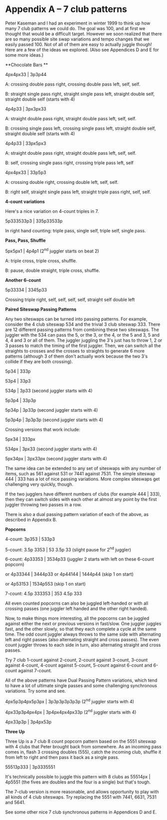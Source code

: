 Appendix A – 7 club patterns
============================

Peter Kaseman and I had an experiment in winter 1999 to think up how many 7 club patterns we could do. The goal was 100, and at first we thought that would be a difficult target. However we soon realized that there are so many possible site swap variations and tempo changes that we easily passed 100. Not of all of them are easy to actually juggle though! Here are a few of the ideas we explored. (Also see Appendices D and E for some more ideas.)

**Chocolate Bars **

4px4px33 | 3p3p44

A: crossing double pass right, crossing double pass left, self, self.

B: straight single pass right, straight single pass left, straight double self, straight double self (starts with 4)

4p4p33 | 3px3px33

A: straight double pass right, straight double pass left, self, self.

B: crossing single pass left, crossing single pass left, straight double self, straight double self (starts with 4)

4p4p33 | 33px5px3

A: straight double pass right, straight double pass left, self, self.

B: self, crossing single pass right, crossing triple pass left, self

4px4px33 | 33p5p3

A: crossing double right, crossing double left, self, self.

B: right self, straight single pass left, straight triple pass right, self, self.

**4-count variations**

Here's a nice variation on 4-count triples in 7.

5p333533p3 | 335p33533p

In right hand counting: triple pass, single self, triple self, single pass.

**Pass, Pass, Shuffle**

5px5px1 | 4p4p1 (2<sup>nd</sup> juggler starts on beat 2)

A: triple cross, triple cross, shuffle.

B: pause, double straight, triple cross, shuffle.

**Another 6-count**

5p33334 | 3345p33

Crossing triple right, self, self, self, self, straight self double left

**Paired Siteswap Passing Patterns**

Any two siteswaps can be turned into passing patterns. For example, consider the 4 club siteswap 534 and the trivial 3 club siteswap 333. There are 12 different passing patterns from combining these two siteswaps. The juggler with the 534 can pass the 5, or the 3, or the 4, or the 5 and 3, 5 and 4, 4 and 3 or all of them. The juggler juggling the 3's just has to throw 1, 2 or 3 passes to match the timing of the first juggler. Then, we can switch all the straights to crosses and the crosses to straights to generate 6 more patterns (although 3 of them don't actually work because the two 3's collide if they are both crossing).

5p34 | 333p

53p4 | 33p3

534p | 3p33 (second juggler starts with 4)

5p3p4 | 33p3p

5p34p | 3p33p (second juggler starts with 4)

5p3p4p | 3p3p3p (second juggler starts with 4)

Crossing versions that work include:

5px34 | 333px

534px | 3px33 (second juggler starts with 4)

5px34px | 3px33px (second juggler starts with 4)

The same idea can be extended to any set of siteswaps with any number of items, such as 561 against 531 or 7441 against 7531. The simple siteswap 444 | 333 has a lot of nice passing variations. More complex siteswaps get challenging very quickly, though.

If the two jugglers have different numbers of clubs (for example 444 | 333), then they can switch sides with each other at almost any point by the first juggler throwing two passes in a row.

There is also a dual passing pattern variation of each of the above, as described in Appendix B.

**Popcorns**

4-count: 3p353 | 533p3

5-count: 3.5p 3353 | 53 3.5p 33 (slight pause for 2<sup>nd</sup> juggler)

6-count: 4p33353 | 3534p33 (juggler 2 starts with left on these 6-count popcorn)

or 4p33344 | 3444p33 or 4p44144 | 1444p44 (skip 1 on start)

or 4p53153 | 1534p553 (skip 1 on start)

7-count: 4.5p 333353 | 353 4.5p 333

All even counted popcorns can also be juggled left-handed or with all crossing passes (one juggler left handed and the other right handed).

Now, to make things more interesting, all the popcorns can be juggled against either the next or previous versions in fast/slow. One juggler juggles fast, and the other slowly, so that they each complete a cycle at the same time. The odd count juggler always throws to the same side with alternating left and right passes (also alternating straight and cross passes). The even count juggler throws to each side in turn, also alternating straight and cross passes.

Try 7 club 1-count against 2-count, 2-count against 3-count, 3-count against 4-count, 4-count against 5-count, 5-count against 6-count and 6-count against 7-count.

All of the above patterns have Dual Passing Pattern variations, which tend to have a lot of ultimate single passes and some challenging synchronous variations. Try some and see.

4px5p3p4px5p3px | 3p3p3p3p3p3p (2<sup>nd</sup> juggler starts with 4)

4px33p3p4px4px | 3p4px4px4px33p (2<sup>nd</sup> juggler starts with 4)

4px33p3p | 3p4px53p

**Three Up**

Three Up is a 7 club 8 count popcorn pattern based on the 5551 siteswap with 4 clubs that Peter brought back from somewhere. As an incoming pass comes in, flash 3 crossing doubles (555), catch the incoming club, shuffle it from left to right and then pass it back as a single pass.

55513p333 | 3p3335551

It's technically possible to juggle this pattern with 8 clubs as 55514px | 4p5551 (the fives are doubles and the four is a single) but that's tough.

The 7-club version is more reasonable, and allows opportunity to play with all kinds of 4 club siteswaps. Try replacing the 5551 with 7441, 6631, 7531 and 5641.

See some other nice 7 club synchronous patterns in Appendices D and E.
